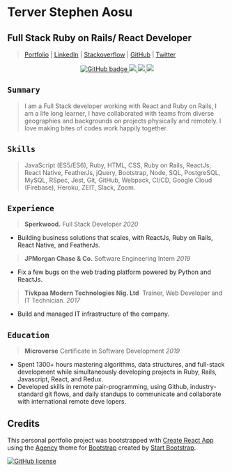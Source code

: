 # Terver Stephen Aosu

## Full Stack Ruby on Rails/ React Developer

>[Portfolio](https://my-website.terveraosu.now.sh/) | [LinkedIn](https://www.linkedin.com/in/terver-aosu/) | [Stackoverflow](https://stackoverflow.com/story/truetechcode) | [GitHub](https://github.com/truetechcode/) | [Twitter](https://twitter.com/truetech_code)

<p align="center">
  <a href="https://github.com/truetechcode/?tab=followers">
    <img src="https://img.shields.io/github/followers/truetechcode?label=Followers&logo=GitHub&style=for-the-badge" alt="GitHub badge" />
  </a>
  <a href="http://twitter.com/truetech_code">
    <img src="https://img.shields.io/twitter/follow/truetech_code?label=Twitter&logo=twitter&style=for-the-badge" />
  </a>
  <a href="https://discord.com/invite/jZQs6Wu">
    <img src="https://img.shields.io/discord/699608417039286293?logo=discord&style=for-the-badge" />
  </a>
  <a href="http://youtube.com/eddiejaoude?sub_confirmation=1">
    <img src="https://img.shields.io/youtube/views/2IzRSHT5Hw8?label=YouTube&logo=YouTube&style=for-the-badge" />
  </a>
</p>

## `Summary`

> I am a Full Stack developer working with React and Ruby on Rails, I am a life long learner, 
I have collaborated with teams from diverse geographies and backgrounds on projects physically and remotely.
I love making bites of codes work happily together.

## `Skills`

> JavaScript (ES5/ES6), Ruby, HTML, CSS, Ruby on Rails, ReactJs, React Native, FeatherJs, jQuery, Bootstrap, Node, SQL, PostgreSQL, MySQL, RSpec, Jest, Git, GitHub, Webpack, CI/CD, Google Cloud (Firebase), Heroku, ZEIT, Slack, Zoom.

## `Experience`


> **Sperkwood.** ​Full Stack Developer *2020*
- Building business solutions that scales, with ReactJs, Ruby on Rails, React Native, and FeatherJs.

> **JPMorgan Chase & Co.** ​Software Engineering Intern *2019*
- Fix a few bugs on the web trading platform powered by Python and ReactJs.

> **Tivkpaa Modern Technologies Nig. Ltd** ​ Trainer, Web Developer and IT Technician. *2017*
- Build and managed IT infrastructure of the company.

## `Education`

> **Microverse**​ Certificate in Software Development *2019*

- Spent 1300+ hours mastering a​lgorithms, data structures, and full-stack development while simultaneously developing projects in Ruby, Rails, Javascript, React, and Redux.
- Developed skills in remote pair-programming, using Github, industry-standard git flows, and daily standups to communicate and collaborate with international remote deve​ lopers.

## Credits

  This personal portfolio project was bootstrapped with [Create React App](https://github.com/facebook/create-react-app) using the [Agency](https://startbootstrap.com/template-overviews/agency/) theme for [Bootstrap](http://getbootstrap.com/) created by [Start Bootstrap](http://startbootstrap.com/).

[![GitHub license](https://img.shields.io/badge/license-MIT-blue.svg)](https://raw.githubusercontent.com/BlackrockDigital/startbootstrap-agency/master/LICENSE)
